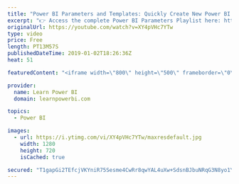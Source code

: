 ```yaml
---
title: "Power BI Parameters and Templates: Quickly Create New Power BI Models"
excerpt: "👉 Access the complete Power BI Parameters Playlist here: https://www.youtube.com/playlist?list=PL7GQQXV5Z8ecKZvJeX4S6mw-ov3tD2-lW 👉 Download Power BI File in Video at https://web.learnpowerbi.com/download/  In this video we show you how you can use Power BI Parameters to create Power BI Templates that"
originalUrl: https://youtube.com/watch?v=XY4pVHc7YTw
type: video
price: Free
length: PT13M57S
publishedDateTime: 2019-01-02T18:26:36Z
heat: 51

featuredContent: "<iframe width=\"800\" height=\"500\" frameborder=\"0\" src=\"https://www.youtube.com/embed/XY4pVHc7YTw\" allow=\"accelerometer; autoplay; encrypted-media; gyroscope; picture-in-picture\" allowfullscreen></iframe>"

provider:
  name: Learn Power BI
  domain: learnpowerbi.com

topics:
  - Power BI

images:
  - url: https://i.ytimg.com/vi/XY4pVHc7YTw/maxresdefault.jpg
    width: 1280
    height: 720
    isCached: true

secured: "T1gapGi2TEfcjVKYniR75Sesme4CwRr8qwYAL4uXw+SdsnBJbuNRqG3N8yo1YoHxxQ7a6jmhE3uMn2PffzfdagCvuGYstKDk0OSfr9LDrJyEC7+D37awL9ZnaDx76lUTYp4VUQBdLQEVpZLaHzpIAu4Us2paISEhz+OoB64rR81rdyzdTMxIF9fkUXq3bBmWZuTpBjsNnXTY3PHXxMjsEsqn4OhsykxwjP2/tGRb5iyP2eB5ND3nd5xHssVu+fHzTHkzdQ30HV6c4qN6cj5yvPNzB4uOkzjPIKC9V3mCIP8BmuTmSRoja+T571ebuEd7nUpLwc6Kr6Cx+eh1puzt70iFAFDdNEhsKQa7pxt7Vwd6G1z5Fi1N2vv98KBWGtcDxPEQlv1Q80hkT3NxH0mew2sTwJy9M+bHnQgRcQrq6VY=;z2Nh6aTI96jPaVrg2/PiuQ=="
---
```


